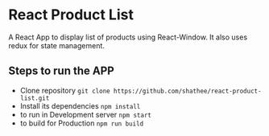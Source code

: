 # React Product List 

A React App to display list of products using React-Window. It also uses redux for state management.

## Steps to run the APP

- Clone repository
`git clone https://github.com/shathee/react-product-list.git`
- Install its dependencies
`npm install`
- to run in Development server
`npm start`
- to build for Production
`npm run build`